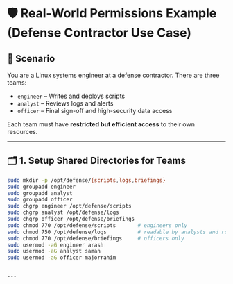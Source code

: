 # 🛡️ Real-World Permissions Example (Defense Contractor Use Case)

## 🧱 Scenario

You are a Linux systems engineer at a defense contractor. There are three teams:

- `engineer` – Writes and deploys scripts
- `analyst` – Reviews logs and alerts
- `officer` – Final sign-off and high-security data access

Each team must have **restricted but efficient access** to their own resources.

---

## 🗂️ 1. Setup Shared Directories for Teams

```bash
sudo mkdir -p /opt/defense/{scripts,logs,briefings}
sudo groupadd engineer
sudo groupadd analyst
sudo groupadd officer
sudo chgrp engineer /opt/defense/scripts
sudo chgrp analyst /opt/defense/logs
sudo chgrp officer /opt/defense/briefings
sudo chmod 770 /opt/defense/scripts       # engineers only
sudo chmod 750 /opt/defense/logs          # readable by analysts and root
sudo chmod 770 /opt/defense/briefings     # officers only
sudo usermod -aG engineer arash
sudo usermod -aG analyst saman
sudo usermod -aG officer majorrahim


---


